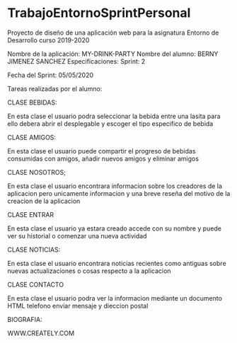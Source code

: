 # TrabajoEntornoSprintPersonal

Proyecto de diseño de una aplicación web para la asignatura Entorno de Desarrollo curso 2019-2020

Nombre de la aplicación: MY-DRINK-PARTY
Nombre del alumno: BERNY JIMENEZ SANCHEZ
Especificaciones:
Sprint: 2

Fecha del Sprint: 05/05/2020

Tareas realizadas por el alumno:

CLASE BEBIDAS:

En esta clase el usuario podra seleccionar la bebida entre una lasita para ello debera abrir el desplegable y escoger el tipo especifico de bebida


CLASE AMIGOS:

En esta clase el usuario puede compartir el progreso de bebidas consumidas con amigos, añadir nuevos amigos y eliminar amigos

CLASE NOSOTROS;

En esta clase el usuario encontrara informacion sobre los creadores de la aplicacion pero unicamente informacion y una breve reseña del motivo de la creacion de la aplicacion

CLASE ENTRAR

En esta clase el usuario  ya estara  creado accede con su nombre y puede ver su historial o comenzar una nueva actividad

CLASE NOTICIAS:

En esta clase el usuario encontrara noticias recientes como antiguas sobre nuevas actualizaciones o cosas respecto a la aplicacion

CLASE CONTACTO

En esta clase el usuario podra ver la informacion mediante un documento HTML telefono enviar mensaje y dieccion postal

BIOGRAFIA:

WWW.CREATELY.COM
